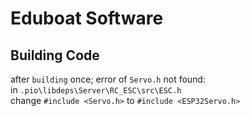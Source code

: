 # Eduboat Software


## Building Code
after `building` once; error of `Servo.h` not found: <br>
in `.pio\libdeps\Server\RC_ESC\src\ESC.h` <br>
change `#include <Servo.h>` to `#include <ESP32Servo.h>`
